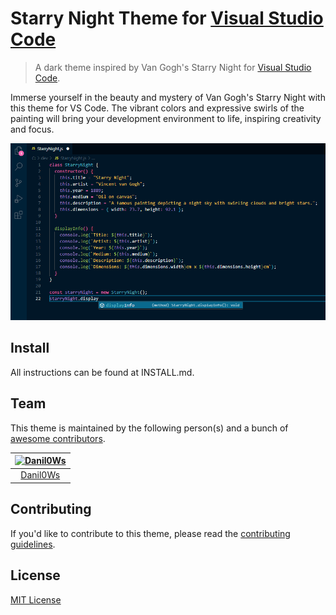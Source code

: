 # Starry Night Theme for [Visual Studio Code](http://code.visualstudio.com)

> A dark theme inspired by Van Gogh's Starry Night for [Visual Studio Code](http://code.visualstudio.com).

Immerse yourself in the beauty and mystery of Van Gogh's Starry Night with this theme for VS Code. The vibrant colors and expressive swirls of the painting will bring your development environment to life, inspiring creativity and focus.

![Screenshot](https://raw.githubusercontent.com/buffDev/starry-night-theme/master/screenshot.png)

## Install

All instructions can be found at INSTALL.md.

## Team

This theme is maintained by the following person(s) and a bunch of [awesome contributors](https://github.com/buffDev/starry-night-theme/graphs/contributors).

[![Danil0Ws](https://avatars.githubusercontent.com/u/26333326?v=4&s=70)](https://github.com/Danil0Ws) |
:---: |
[Danil0Ws](https://github.com/Danil0Ws) |

## Contributing

If you'd like to contribute to this theme, please read the [contributing guidelines](./.github/CONTRIBUTING.md).

## License

[MIT License](./LICENSE)
